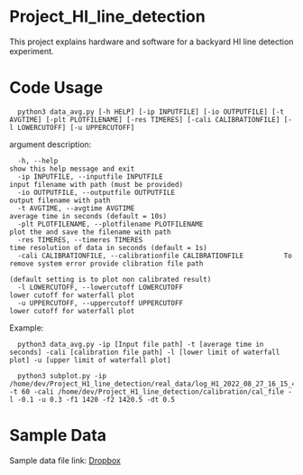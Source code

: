 # Project_HI_line_detection
This project explains hardware and software for a backyard HI line detection experiment.


# Code Usage
      python3 data_avg.py [-h HELP] [-ip INPUTFILE] [-io OUTPUTFILE] [-t AVGTIME] [-plt PLOTFILENAME] [-res TIMERES] [-cali CALIBRATIONFILE] [-l LOWERCUTOFF] [-u UPPERCUTOFF]


argument description:

      -h, --help                                                        show this help message and exit
      -ip INPUTFILE, --inputfile INPUTFILE                              input filename with path (must be provided)
      -io OUTPUTFILE, --outputfile OUTPUTFILE                           output filename with path
      -t AVGTIME, --avgtime AVGTIME                                     average time in seconds (default = 10s)
      -plt PLOTFILENAME, --plotfilename PLOTFILENAME                    plot the and save the filename with path
      -res TIMERES, --timeres TIMERES                                   time resolution of data in seconds (default = 1s)
      -cali CALIBRATIONFILE, --calibrationfile CALIBRATIONFILE          To remove system error provide clibration file path
                                                                        (default setting is to plot non calibrated result)
      -l LOWERCUTOFF, --lowercutoff LOWERCUTOFF                         lower cutoff for waterfall plot
      -u UPPERCUTOFF, --uppercutoff UPPERCUTOFF                         lower cutoff for waterfall plot


Example:

      python3 data_avg.py -ip [Input file path] -t [average time in seconds] -cali [calibration file path] -l [lower limit of waterfall plot] -u [upper limit of waterfall plot]

      python3 subplot.py -ip /home/dev/Project_H1_line_detection/real_data/log_H1_2022_08_27_16_15_48 -t 60 -cali /home/dev/Project_H1_line_detection/calibration/cal_file -l -0.1 -u 0.3 -f1 1420 -f2 1420.5 -dt 0.5

# Sample Data
Sample data file link: [Dropbox](https://www.dropbox.com/sh/fiapt4wd439nawa/AAAxG33dJw-1ByZ5uw9c7XEaa?dl=0)
